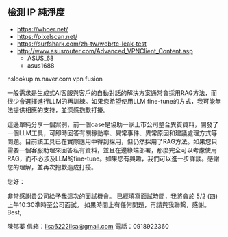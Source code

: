 
## 檢測 IP 純淨度
- https://whoer.net/
- https://pixelscan.net/
- https://surfshark.com/zh-tw/webrtc-leak-test
- http://www.asusrouter.com/Advanced_VPNClient_Content.asp 
    - ASUS_68 
    - asus1688

nslookup m.naver.com 
vpn fusion

一般需求是生成式AI客服與客戶的自動對話的解決方案通常會採用RAG方法，而很少會選擇進行LLM的再訓練。如果您希望使用LLM fine-tune的方式，我可能無法提供相應的支持，並深感抱歉打擾。

這邊單純分享一個案例，前一個case是協助一家上市公司整合異質資料，開發了一個LLM工具，可即時回答有關稼動率、異常事件、異常原因和建議處理方式等問題。目前該工具已在實際應用中得到採用，但仍然採用了RAG方法。如果您只需要一個客服助理來回答私有資料，並且在邊緣端部署，那麼完全可以考慮使用RAG，而不必涉及LLM的fine-tune。如果您有興趣，我們可以進一步詳談。感謝您的理解，並再次抱歉造成打擾。

您好：

非常感謝貴公司給予我這次的面試機會。
已經填寫面試時間，我將會於 5/2 (四)上午10:30準時至公司面試。
如果時間上有任何問題，再請與我聯繫，感謝。
Best,

陳郁蓁
信箱：lisa6222lisa@gmail.com
電話：0918922360